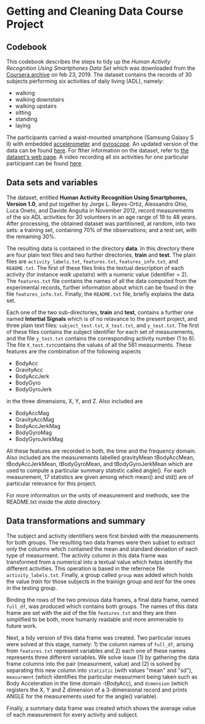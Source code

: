 # Getting and Cleaning Data Course Project
## Codebook

This codebook describes the steps to tidy up the *Human Activity Recognition Using Smartphones Data Set* which was downloaded from the [Coursera archive](https://d396qusza40orc.cloudfront.net/getdata%2Fprojectfiles%2FUCI%20HAR%20Dataset.zip)  on feb 23, 2019.
The dataset contains the records of 30 subjects performing six activities of daily living (ADL), namely:

- walking
- walking downstairs  
- walking upstairs
- sitting
- standing
- laying

The participants carried a waist-mounted smartphone (Samsung Galaxy S II) with embedded [accelerometer](https://en.wikipedia.org/wiki/Accelerometer) and [gyroscope](https://en.wikipedia.org/wiki/Gyroscope).  An updated version of the data can be found [here](http://archive.ics.uci.edu/ml/datasets/Smartphone-Based+Recognition+of+Human+Activities+and+Postural+Transitions).  For fther information on the dataset, refer to [the dataset's web page](http://archive.ics.uci.edu/ml/datasets/Human+Activity+Recognition+Using+Smartphones).  A video recording all six activities for one particular participant can be found [here](http://www.youtube.com/watch?v=XOEN9W05_4A).

## Data sets and variables

The dataset, entitled **Human Activity Recognition Using Smartphones,
Version 1.0**, and put together by Jorge L. Reyes-Ortiz, Alessandro Ghio, Luca Oneto, and Davide Anguita in November 2012, record measurements of the six ADL activities for 30 volunteers in an age range of 19 to 48 years.  After processing, the obtained dataset was partitioned, at random, into two sets: a training set, containing 70% of the observations; and a test set, with the remaining 30%.

The resulting data is contained in the directory **data**.  In this directory there are four plain text files and two further directories, **train** and **test**.  The plain files are `activity_labels.txt`, `features.txt`, `features_info.txt`, and `README.txt`.  The first of these files links the textual description of each activity (for instance *walk upstairs*) with a numeric value (identifier = 2). The `features.txt` file contains the names of all the data computed from the experimental records, further information about which can be found in the file `features_info.txt`.  Finally, the `README.txt` file, briefly explains the data set.

Each one of the two sub-directories, **train** and **test**, contains a further one named **Intertial Signals** which is of no relavance to the present project, and three plain text files: `subject_test.txt`, `X_test.txt`, and `y_test.txt`.  The first of these files contains the subject identifier for each set of measurements, and the file `y_test.txt` contains the corresponding activity number (1 to 6).    The file `X_test.txt`contains the values of all the 561 measurments.  These features are the combination of the following aspects 

- BodyAcc
- GravityAcc
- BodyAccJerk
- BodyGyro
- BodyGyroJerk

in the three dimensions, X, Y, and Z. Also included are

- BodyAccMag
- GravityAccMag
- BodyAccJerkMag
- BodyGyroMag
- BodyGyroJerkMag

All these features are recorded in both, the time and the frequency domain.  Also included are the measurements labelled gravityMean
tBodyAccMean, tBodyAccJerkMean, tBodyGyroMean, and tBodyGyroJerkMean which are used to compute a particular summary statistic called angle().
For each measurement, 17 statistics are given among which mean() and std() are of particular relevance for this project.

For more information on the units of measurement and methods, see the README.txt inside the *data* directory.

## Data transformations and summary

The subject and activity identifiers were first binded with the measurements for both groups.  The resulting two data frames were then subset to extract only the columns which contained the mean and standard deviation of each type of measurment.  The activity column in this data frame was transformed from a numerical into a textual value which helps identify the different activities.  This operation is based in the refernece file `activity_labels.txt`.  Finally, a group called `group` was added which holds the value *train* for those subjects in the trainign group and *test* for the ones in the testing group.

Binding the rows of the two previous data frames, a final data frame, named `full_df`, was produced which contains both groups.  The names of this data frame are set with the aid of the file `features.txt` and they are then simplified to be both, more humanly readable and more ammenable to future work.  

Next, a tidy version of this data frame was created.  Two particular issues were solved at this stage, namely: 1) the column names of `full_df`, arising from `features.txt` represent variables and 2) each one of these names represents three different variables.  We solve issue (1) by gathering the data frame columns into the pair (measurment, value) and (2) is solved by separating this new column into `statistic` (with values "mean" and "sd"), `measurment` (which identifies the particular measurment being taken such as Body Acceleration in the time domain -tBodyAcc), and `dimension` (which registers the X, Y and Z dimension of a 3-dimensional record and prints ANGLE for the measurements used for the angle() variable).

Finally, a summary data frame was created which shows the average value of each measurement for every activity and subject.





